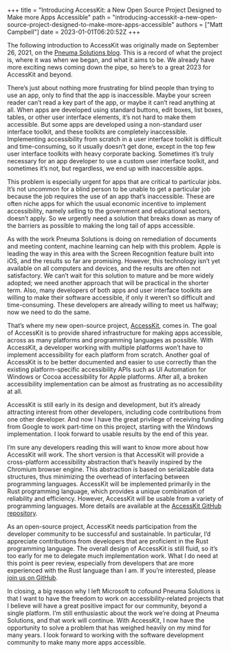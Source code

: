 +++
title = "Introducing AccessKit: a New Open Source Project Designed to Make more Apps Accessible"
path = "introducing-accesskit-a-new-open-source-project-designed-to-make-more-apps-accessible"
authors = ["Matt Campbell"]
date = 2023-01-01T06:20:52Z
+++

The following introduction to AccessKit was originally made on September 26, 2021, on the [Pneuma Solutions blog](https://pneumasolutions.com/accesskit-a-new-open-source-project-to-help-make-more-apps-accessible/). This is a record of what the project is, where it was when we began, and what it aims to be. We already have more exciting news coming down the pipe, so here’s to a great 2023 for AccessKit and beyond.

There’s just about nothing more frustrating for blind people than trying to use an app, only to find that the app is inaccessible. Maybe your screen reader can’t read a key part of the app, or maybe it can’t read anything at all. When apps are developed using standard buttons, edit boxes, list boxes, tables, or other user interface elements, it’s not hard to make them accessible. But some apps are developed using a non-standard user interface toolkit, and these toolkits are completely inaccessible. Implementing accessibility from scratch in a user interface toolkit is difficult and time-consuming, so it usually doesn’t get done, except in the top few user interface toolkits with heavy corporate backing. Sometimes it’s truly necessary for an app developer to use a custom user interface toolkit, and sometimes it’s not, but regardless, we end up with inaccessible apps.

This problem is especially urgent for apps that are critical to particular jobs. It’s not uncommon for a blind person to be unable to get a particular job because the job requires the use of an app that’s inaccessible. These are often niche apps for which the usual economic incentive to implement accessibility, namely selling to the government and educational sectors, doesn’t apply. So we urgently need a solution that breaks down as many of the barriers as possible to making the long tail of apps accessible.

As with the work Pneuma Solutions is doing on remediation of documents and meeting content, machine learning can help with this problem. Apple is leading the way in this area with the Screen Recognition feature built into iOS, and the results so far are promising. However, this technology isn’t yet available on all computers and devices, and the results are often not satisfactory. We can’t wait for this solution to mature and be more widely adopted; we need another approach that will be practical in the shorter term. Also, many developers of both apps and user interface toolkits are willing to make their software accessible, if only it weren’t so difficult and time-consuming. These developers are already willing to meet us halfway; now we need to do the same.

That’s where my new open-source project, [AccessKit](https://github.com/AccessKit/accesskit), comes in. The goal of AccessKit is to provide shared infrastructure for making apps accessible, across as many platforms and programming languages as possible. With AccessKit, a developer working with multiple platforms won’t have to implement accessibility for each platform from scratch. Another goal of AccessKit is to be better documented and easier to use correctly than the existing platform-specific accessibility APIs such as UI Automation for Windows or Cocoa accessibility for Apple platforms. After all, a broken accessibility implementation can be almost as frustrating as no accessibility at all.

AccessKit is still early in its design and development, but it’s already attracting interest from other developers, including code contributions from one other developer. And now I have the great privilege of receiving funding from Google to work part-time on this project, starting with the Windows implementation. I look forward to usable results by the end of this year.

I’m sure any developers reading this will want to know more about how AccessKit will work. The short version is that AccessKit will provide a cross-platform accessibility abstraction that’s heavily inspired by the Chromium browser engine. This abstraction is based on serializable data structures, thus minimizing the overhead of interfacing between programming languages. AccessKit will be implemented primarily in the Rust programming language, which provides a unique combination of reliability and efficiency. However, AccessKit will be usable from a variety of programming languages. More details are available at the [AccessKit GitHub repository](https://github.com/AccessKit/accesskit).

As an open-source project, AccessKit needs participation from the developer community to be successful and sustainable. In particular, I’d appreciate contributions from developers that are proficient in the Rust programming language. The overall design of AccessKit is still fluid, so it’s too early for me to delegate much implementation work. What I do need at this point is peer review, especially from developers that are more experienced with the Rust language than I am. If you’re interested, please [join us on GitHub](https://github.com/AccessKit/accesskit).

In closing, a big reason why I left Microsoft to cofound Pneuma Solutions is that I want to have the freedom to work on accessibility-related projects that I believe will have a great positive impact for our community, beyond a single platform. I’m still enthusiastic about the work we’re doing at Pneuma Solutions, and that work will continue. With AccessKit, I now have the opportunity to solve a problem that has weighed heavily on my mind for many years. I look forward to working with the software development community to make many more apps accessible.
